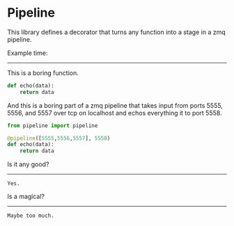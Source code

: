 Pipeline
========

This library defines a decorator that turns any function into a stage in a zmq
pipeline.

Example time:
____________

This is a boring function.

```python
def echo(data):
    return data
```

And this is a boring part of a zmq pipeline that takes input from ports 5555,
5556, and 5557 over tcp on localhost and echos everything it to port 5558.

```python
from pipeline import pipeline

@pipeline([5555,5556,5557], 5558)
def echo(data):
    return data
```

Is it any good?
_______________
    Yes.

Is a magical?
_____________
    Maybe too much.

